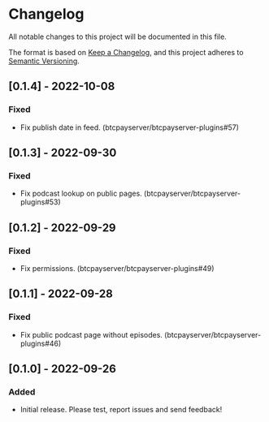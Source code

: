 # Changelog

All notable changes to this project will be documented in this file.

The format is based on [Keep a Changelog](https://keepachangelog.com/en/1.0.0/),
and this project adheres to [Semantic Versioning](https://semver.org/spec/v2.0.0.html).

## [0.1.4] - 2022-10-08

### Fixed

- Fix publish date in feed. (btcpayserver/btcpayserver-plugins#57)

## [0.1.3] - 2022-09-30

### Fixed

- Fix podcast lookup on public pages. (btcpayserver/btcpayserver-plugins#53)

## [0.1.2] - 2022-09-29

### Fixed

- Fix permissions. (btcpayserver/btcpayserver-plugins#49)

## [0.1.1] - 2022-09-28

### Fixed

- Fix public podcast page without episodes. (btcpayserver/btcpayserver-plugins#46)

## [0.1.0] - 2022-09-26

### Added

- Initial release. Please test, report issues and send feedback!
